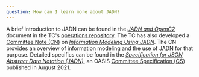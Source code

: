 ```yaml
---
question: How can I learn more about JADN?  
---
```


A brief introduction to JADN can be found in the [*JADN and
OpenC2*](https://github.com/oasis-tcs/openc2-tc-ops/blob/main/JADN-and-OpenC2.md) document in the TC's [operations
repository](https://github.com/oasis-tcs/openc2-tc-ops). The TC
has also developed a [Committee Note
(CN)](https://www.oasis-open.org/policies-guidelines/oasis-defined-terms-2018-05-22/#dCommitteeNote)
on [*Information Modeling Using
JADN*](https://docs.oasis-open.org/openc2/imjadn/v1.0/imjadn-v1.0.html).
The CN provides an overview of information modeling
and the use of JADN for that purpose. Detailed specifics can be
found in the [*Specification for JSON Abstract Data Notation
(JADN)*](https://docs.oasis-open.org/openc2/jadn/v1.0/cs01/jadn-v1.0-cs01.html),
an OASIS [Committee Specification
(CS)](https://www.oasis-open.org/policies-guidelines/oasis-defined-terms-2018-05-22/#dCommitteeSpec)
published in August 2021.
